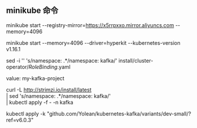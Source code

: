
## minikube 命令
minikube start --registry-mirror=https://x5rrpxxo.mirror.aliyuncs.com  --memory=4096


minikube start --memory=4096 --driver=hyperkit --kubernetes-version v1.16.1



sed -i '' 's/namespace: .*/namespace: kafka/' install/cluster-operator/*RoleBinding*.yaml



value: my-kafka-project


curl -L http://strimzi.io/install/latest \
| sed 's/namespace: .*/namespace: kafka/' \
| kubectl apply -f - -n kafka





kubectl apply -k "github.com/Yolean/kubernetes-kafka/variants/dev-small/?ref=v6.0.3"


